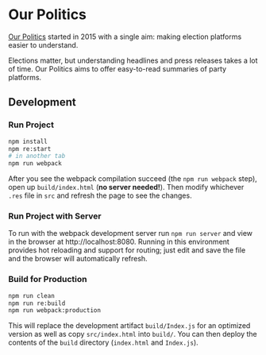# Our Politics

[Our Politics](https://ourpolitics.ca) started in 2015 with a single aim: making election platforms easier to understand. 

Elections matter, but understanding headlines and press releases takes a lot of time. Our Politics aims to offer easy-to-read summaries of party platforms.

## Development

### Run Project

```sh
npm install
npm re:start
# in another tab
npm run webpack
```

After you see the webpack compilation succeed (the `npm run webpack` step), open up `build/index.html` (**no server needed!**). Then modify whichever `.res` file in `src` and refresh the page to see the changes.

### Run Project with Server

To run with the webpack development server run `npm run server` and view in the browser at http://localhost:8080. Running in this environment provides hot reloading and support for routing; just edit and save the file and the browser will automatically refresh.

### Build for Production

```sh
npm run clean
npm run re:build
npm run webpack:production
```

This will replace the development artifact `build/Index.js` for an optimized version as well as copy `src/index.html` into `build/`. You can then deploy the contents of the `build` directory (`index.html` and `Index.js`).